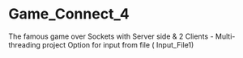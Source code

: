# Game_Connect_4
The famous game over Sockets with Server side &amp; 2 Clients - Multi-threading project
Option for input from file ( Input_File1)

